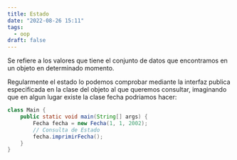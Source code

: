```yaml
---
title: Estado
date: "2022-08-26 15:11"
tags: 
  - oop
draft: false
---
```

Se refiere a los valores que tiene el conjunto de datos que encontramos en un objeto en determinado momento. 

Regularmente el estado lo podemos comprobar mediante la interfaz publica especificada en la clase del objeto al que queremos consultar, imaginando que en algun lugar existe la clase fecha podriamos hacer:

```Java
class Main {
	public static void main(String[] args) {
		Fecha fecha = new Fecha(1, 1, 2002);
		// Consulta de Estado
		fecha.imprimirFecha();
	}
}
```